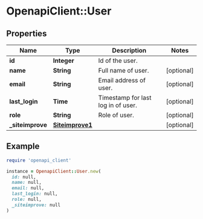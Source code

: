 # OpenapiClient::User

## Properties

| Name | Type | Description | Notes |
| ---- | ---- | ----------- | ----- |
| **id** | **Integer** | Id of the user. |  |
| **name** | **String** | Full name of user. | [optional] |
| **email** | **String** | Email address of user. | [optional] |
| **last_login** | **Time** | Timestamp for last log in of user. | [optional] |
| **role** | **String** | Role of user. | [optional] |
| **_siteimprove** | [**Siteimprove1**](Siteimprove1.md) |  | [optional] |

## Example

```ruby
require 'openapi_client'

instance = OpenapiClient::User.new(
  id: null,
  name: null,
  email: null,
  last_login: null,
  role: null,
  _siteimprove: null
)
```

